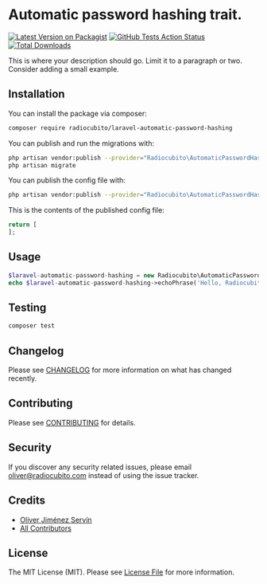# Automatic password hashing trait.

[![Latest Version on Packagist](https://img.shields.io/packagist/v/radiocubito/laravel-automatic-password-hashing.svg?style=flat-square)](https://packagist.org/packages/radiocubito/laravel-automatic-password-hashing)
[![GitHub Tests Action Status](https://img.shields.io/github/workflow/status/radiocubito/laravel-automatic-password-hashing/run-tests?label=tests)](https://github.com/radiocubito/laravel-automatic-password-hashing/actions?query=workflow%3Arun-tests+branch%3Amaster)
[![Total Downloads](https://img.shields.io/packagist/dt/radiocubito/laravel-automatic-password-hashing.svg?style=flat-square)](https://packagist.org/packages/radiocubito/laravel-automatic-password-hashing)


This is where your description should go. Limit it to a paragraph or two. Consider adding a small example.

## Installation

You can install the package via composer:

```bash
composer require radiocubito/laravel-automatic-password-hashing
```

You can publish and run the migrations with:

```bash
php artisan vendor:publish --provider="Radiocubito\AutomaticPasswordHashing\AutomaticPasswordHashingServiceProvider" --tag="migrations"
php artisan migrate
```

You can publish the config file with:
```bash
php artisan vendor:publish --provider="Radiocubito\AutomaticPasswordHashing\AutomaticPasswordHashingServiceProvider" --tag="config"
```

This is the contents of the published config file:

```php
return [
];
```

## Usage

``` php
$laravel-automatic-password-hashing = new Radiocubito\AutomaticPasswordHashing();
echo $laravel-automatic-password-hashing->echoPhrase('Hello, Radiocubito!');
```

## Testing

``` bash
composer test
```

## Changelog

Please see [CHANGELOG](CHANGELOG.md) for more information on what has changed recently.

## Contributing

Please see [CONTRIBUTING](CONTRIBUTING.md) for details.

## Security

If you discover any security related issues, please email oliver@radiocubito.com instead of using the issue tracker.

## Credits

- [Oliver Jiménez Servín](https://github.com/oliverds)
- [All Contributors](../../contributors)

## License

The MIT License (MIT). Please see [License File](LICENSE.md) for more information.
